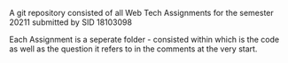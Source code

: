 A git repository consisted of all Web Tech Assignments for the semester 20211 submitted by SID 18103098

Each Assignment is a seperate folder - consisted within which is the code as well as the question it refers to in the comments at the very start.